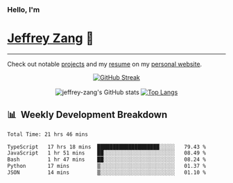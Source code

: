 
### Hello, I'm 
# [Jeffrey Zang](https://www.linkedin.com/in/jeffreyzang/) 🦀

---

Check out notable [projects](https://jeffz.dev/projects) and my [resume](https://jeffz.dev/resume) on my [personal website](https://jeffz.dev/).

<div align = 'center'>

[![GitHub Streak](https://github-readme-streak-stats.herokuapp.com/?user=jeffrey-zang&theme=tokyonight)](https://git.io/streak-stats)
<br></br>
![jeffrey-zang's GitHub stats](https://github-readme-stats.vercel.app/api?username=jeffrey-zang&show_icons=true&theme=tokyonight&hide_rank=true&hide=stars) 
[![Top Langs](https://github-readme-stats.vercel.app/api/top-langs/?username=jeffrey-zang&hide=ShaderLab,HLSL&layout=compact&theme=tokyonight)](https://github.com/anuraghazra/github-readme-stats)

</div>

## 📊 &nbsp;Weekly Development Breakdown
<!--START_SECTION:waka-->

```txt
Total Time: 21 hrs 46 mins

TypeScript   17 hrs 18 mins  ████████████████████░░░░░   79.43 %
JavaScript   1 hr 51 mins    ██░░░░░░░░░░░░░░░░░░░░░░░   08.49 %
Bash         1 hr 47 mins    ██░░░░░░░░░░░░░░░░░░░░░░░   08.24 %
Python       17 mins         ▒░░░░░░░░░░░░░░░░░░░░░░░░   01.37 %
JSON         14 mins         ▒░░░░░░░░░░░░░░░░░░░░░░░░   01.10 %
```

<!--END_SECTION:waka-->

